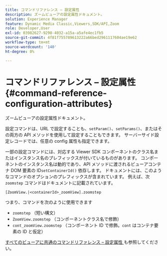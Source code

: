 ```yaml
---
title: コマンドリファレンス – 設定属性
description: ズームビューアの設定属性ドキュメント。
solution: Experience Manager
feature: Dynamic Media Classic,Viewers,SDK/API,Zoom
role: Developer,User
exl-id: 03982627-9298-4032-a15a-a5afe4ec1fb5
source-git-commit: 4f81f755789613222a66bed2961117604ae19e62
workflow-type: tm+mt
source-wordcount: '140'
ht-degree: 0%

---
```


# コマンドリファレンス – 設定属性{#command-reference-configuration-attributes}

ズームビューアの設定属性ドキュメント。

設定コマンドは、URL で設定することも、`setParam()`、`setParams()`、またはその両方の API メソッドを使用して設定することもできます。 サーバーサイド設定レコードでは、任意の config 属性も指定できます。

一部の設定コマンドには、対応する Viewer SDK コンポーネントのクラス名またはインスタンス名のプレフィックスが付いているものがあります。 コンポーネントのインスタンス名は動的であり、API メソッドに渡されるビューアコンテナ DOM 要素の ID`setContainerId()` 依存します。 ドキュメントには、このようなコマンドのオプションのプレフィックスが含まれています。 例えば、次 `zoomstep` コマンドはドキュメントに記載されています。

`[ZoomView.|<containerId>_zoomView].zoomstep`

つまり、コマンドを次のように使用できます

* `zoomstep` （短い構文）
* `ZoomView.zoomstep` （コンポーネントクラス名で修飾）
* `cont_zoomView.zoomstep` （コンポーネント ID で修飾。`cont` はコンテナ要素の ID と仮定）

[ すべてのビューアに共通のコマンドリファレンス – 設定属性 ](../../../r-html5-viewer-20-cmdref-configattrib/r-html5-viewer-20-cmdref-configattrib.md#concept-850e0f2c49b949deb7cfbfd330d329bd) も参照してください。

